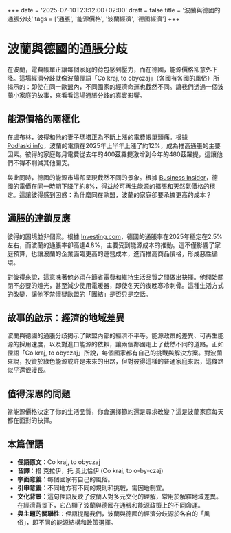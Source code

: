 +++
date = '2025-07-10T23:12:00+02:00'
draft = false
title = '波蘭與德國的通脹分歧'
tags = ['通脹', '能源價格', '波蘭經濟', '德國經濟']
+++

# 波蘭與德國的通脹分歧

在波蘭，電費帳單正讓每個家庭的荷包感到壓力，而在德國，能源價格卻意外下降。這場經濟分歧就像波蘭俚語「Co kraj, to obyczaj」（各國有各國的風俗）所揭示的：即使在同一歐盟內，不同國家的經濟命運也截然不同。讓我們透過一個波蘭小家庭的故事，來看看這場通脹分歧的真實影響。

## 能源價格的兩極化

在盧布林，彼得和他的妻子瑪塔正為不斷上漲的電費帳單頭痛。根據 [Podlaski.info](https://podlaski.info/2025/07/10/to-jakis-obled-w-polsce-prad-drozeje-w-niemczech-tanieje-a-przeciez-jestesmy-niby-w-tej-samej-unii-europejskiej/)，波蘭的電價在2025年上半年上漲了約12%，成為推高通脹的主要因素。彼得的家庭每月電費從去年的400茲羅提激增到今年的480茲羅提，這讓他們不得不削減其他開支。

與此同時，德國的能源市場卻呈現截然不同的景象。根據 [Business Insider](https://businessinsider.com.pl/gospodarka/w-polsce-prad-napedza-inflacje-w-niemczech-tanieje-nowe-dane/rmrqtpp)，德國的電價在同一時期下降了約8%，得益於可再生能源的擴張和天然氣價格的穩定。這讓彼得感到困惑：為什麼同在歐盟，波蘭的家庭卻要承擔更高的成本？

## 通脹的連鎖反應

彼得的困境並非個案。根據 [Investing.com](https://pl.investing.com/news/economy-news/inflacja-w-niemczech-czy-grozi-nam-nowa-fala-wzrostu-cen-998622)，德國的通脹率在2025年穩定在2.5%左右，而波蘭的通脹率卻高達4.8%，主要受到能源成本的推動。這不僅影響了家庭預算，也讓波蘭的企業面臨更高的運營成本，進而推高商品價格，形成惡性循環。

對彼得來說，這意味著他必須在節省電費和維持生活品質之間做出抉擇。他開始關閉不必要的燈光，甚至減少使用電暖器，即使冬天的夜晚寒冷刺骨。這種生活方式的改變，讓他不禁懷疑歐盟的「團結」是否只是空話。

## 故事的啟示：經濟的地域差異

波蘭與德國的通脹分歧揭示了歐盟內部的經濟不平等。能源政策的差異、可再生能源的採用速度，以及對進口能源的依賴，讓兩個鄰國走上了截然不同的道路。正如俚語「Co kraj, to obyczaj」所說，每個國家都有自己的挑戰與解決方案。對波蘭來說，投資於綠色能源或許是未來的出路，但對彼得這樣的普通家庭來說，這條路似乎還很漫長。

## 值得深思的問題

當能源價格決定了你的生活品質，你會選擇節約還是尋求改變？這是波蘭家庭每天都在面對的抉擇。

## 本篇俚語

- **俚語原文**：Co kraj, to obyczaj  
- **音譯**：措 克拉伊，托 奧比恰伊 (Co kraj, to o-by-czaj)  
- **字面意義**：每個國家有自己的風俗。  
- **引申意義**：不同地方有不同的規則和挑戰，需因地制宜。  
- **文化背景**：這句俚語反映了波蘭人對多元文化的理解，常用於解釋地域差異。在經濟背景下，它凸顯了波蘭與德國在通脹和能源政策上的不同命運。  
- **與主題的關聯性**：俚語提醒我們，波蘭與德國的經濟分歧源於各自的「風俗」，即不同的能源結構和政策選擇。